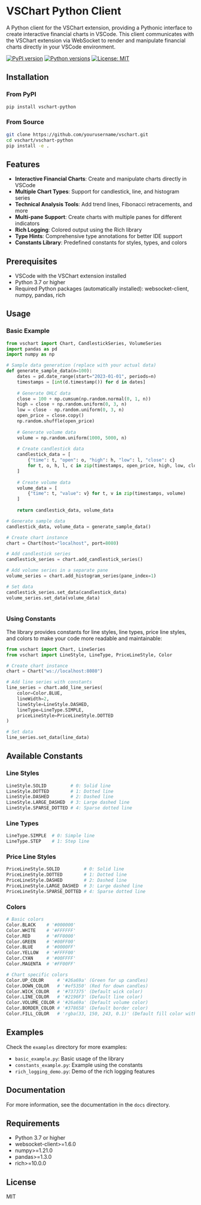 # VSChart Python Client

A Python client for the VSChart extension, providing a Pythonic interface to create interactive financial charts in VSCode. This client communicates with the VSChart extension via WebSocket to render and manipulate financial charts directly in your VSCode environment.

[![PyPI version](https://img.shields.io/pypi/v/vschart-python.svg)](https://pypi.org/project/vschart-python/)
[![Python versions](https://img.shields.io/pypi/pyversions/vschart-python.svg)](https://pypi.org/project/vschart-python/)
[![License: MIT](https://img.shields.io/badge/License-MIT-yellow.svg)](https://opensource.org/licenses/MIT)

## Installation

### From PyPI

```bash
pip install vschart-python
```

### From Source

```bash
git clone https://github.com/yourusername/vschart.git
cd vschart/vschart-python
pip install -e .
```

## Features

- **Interactive Financial Charts**: Create and manipulate charts directly in VSCode
- **Multiple Chart Types**: Support for candlestick, line, and histogram series
- **Technical Analysis Tools**: Add trend lines, Fibonacci retracements, and more
- **Multi-pane Support**: Create charts with multiple panes for different indicators
- **Rich Logging**: Colored output using the Rich library
- **Type Hints**: Comprehensive type annotations for better IDE support
- **Constants Library**: Predefined constants for styles, types, and colors

## Prerequisites

- VSCode with the VSChart extension installed
- Python 3.7 or higher
- Required Python packages (automatically installed): websocket-client, numpy, pandas, rich

## Usage

### Basic Example

```python
from vschart import Chart, CandlestickSeries, VolumeSeries
import pandas as pd
import numpy as np

# Sample data generation (replace with your actual data)
def generate_sample_data(n=100):
    dates = pd.date_range(start="2023-01-01", periods=n)
    timestamps = [int(d.timestamp()) for d in dates]
    
    # Generate OHLC data
    close = 100 + np.cumsum(np.random.normal(0, 1, n))
    high = close + np.random.uniform(0, 3, n)
    low = close - np.random.uniform(0, 3, n)
    open_price = close.copy()
    np.random.shuffle(open_price)
    
    # Generate volume data
    volume = np.random.uniform(1000, 5000, n)
    
    # Create candlestick data
    candlestick_data = [
        {"time": t, "open": o, "high": h, "low": l, "close": c}
        for t, o, h, l, c in zip(timestamps, open_price, high, low, close)
    ]
    
    # Create volume data
    volume_data = [
        {"time": t, "value": v} for t, v in zip(timestamps, volume)
    ]
    
    return candlestick_data, volume_data

# Generate sample data
candlestick_data, volume_data = generate_sample_data()

# Create chart instance
chart = Chart(host="localhost", port=8080)

# Add candlestick series
candlestick_series = chart.add_candlestick_series()

# Add volume series in a separate pane
volume_series = chart.add_histogram_series(pane_index=1)

# Set data
candlestick_series.set_data(candlestick_data)
volume_series.set_data(volume_data)
    
```

### Using Constants

The library provides constants for line styles, line types, price line styles, and colors to make your code more readable and maintainable:

```python
from vschart import Chart, LineSeries
from vschart import LineStyle, LineType, PriceLineStyle, Color

# Create chart instance
chart = Chart("ws://localhost:8080")

# Add line series with constants
line_series = chart.add_line_series(
    color=Color.BLUE,
    lineWidth=2,
    lineStyle=LineStyle.DASHED,
    lineType=LineType.SIMPLE,
    priceLineStyle=PriceLineStyle.DOTTED
)

# Set data
line_series.set_data(line_data)
```

## Available Constants

### Line Styles

```python
LineStyle.SOLID         # 0: Solid line
LineStyle.DOTTED        # 1: Dotted line
LineStyle.DASHED        # 2: Dashed line
LineStyle.LARGE_DASHED  # 3: Large dashed line
LineStyle.SPARSE_DOTTED # 4: Sparse dotted line
```

### Line Types

```python
LineType.SIMPLE  # 0: Simple line
LineType.STEP    # 1: Step line
```

### Price Line Styles

```python
PriceLineStyle.SOLID         # 0: Solid line
PriceLineStyle.DOTTED        # 1: Dotted line
PriceLineStyle.DASHED        # 2: Dashed line
PriceLineStyle.LARGE_DASHED  # 3: Large dashed line
PriceLineStyle.SPARSE_DOTTED # 4: Sparse dotted line
```

### Colors

```python
# Basic colors
Color.BLACK    # '#000000'
Color.WHITE    # '#FFFFFF'
Color.RED      # '#FF0000'
Color.GREEN    # '#00FF00'
Color.BLUE     # '#0000FF'
Color.YELLOW   # '#FFFF00'
Color.CYAN     # '#00FFFF'
Color.MAGENTA  # '#FF00FF'

# Chart specific colors
Color.UP_COLOR     # '#26a69a' (Green for up candles)
Color.DOWN_COLOR   # '#ef5350' (Red for down candles)
Color.WICK_COLOR   # '#737375' (Default wick color)
Color.LINE_COLOR   # '#2196F3' (Default line color)
Color.VOLUME_COLOR # '#26a69a' (Default volume color)
Color.BORDER_COLOR # '#378658' (Default border color)
Color.FILL_COLOR   # 'rgba(33, 150, 243, 0.1)' (Default fill color with transparency)
```

## Examples

Check the `examples` directory for more examples:

- `basic_example.py`: Basic usage of the library
- `constants_example.py`: Example using the constants
- `rich_logging_demo.py`: Demo of the rich logging features

## Documentation

For more information, see the documentation in the `docs` directory.

## Requirements

- Python 3.7 or higher
- websocket-client>=1.6.0
- numpy>=1.21.0
- pandas>=1.3.0
- rich>=10.0.0

## License

MIT